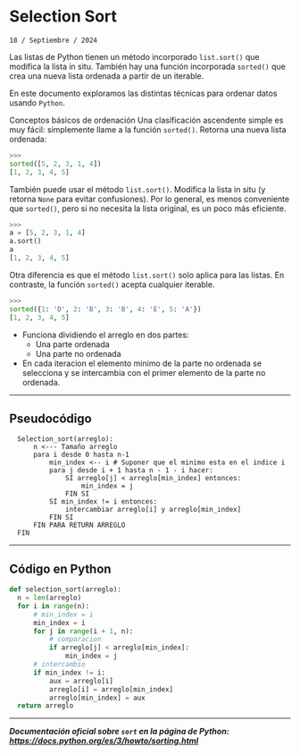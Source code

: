 # Selection Sort 

``` 18 / Septiembre / 2024 ```

Las listas de Python tienen un método incorporado `list.sort()` que modifica la lista in situ. También hay una función incorporada `sorted()` que crea una nueva lista ordenada a partir de un iterable.

En este documento exploramos las distintas técnicas para ordenar datos usando `Python`.

Conceptos básicos de ordenación
Una clasificación ascendente simple es muy fácil: simplemente llame a la función `sorted()`. Retorna una nueva lista ordenada:
```python
>>>
sorted([5, 2, 3, 1, 4])
[1, 2, 3, 4, 5]
```
También puede usar el método `list.sort()`. Modifica la lista in situ (y retorna `None` para evitar confusiones). Por lo general, es menos conveniente que `sorted()`, pero si no necesita la lista original, es un poco más eficiente.
```python
>>>
a = [5, 2, 3, 1, 4]
a.sort()
a
[1, 2, 3, 4, 5]
```
Otra diferencia es que el método `list.sort()` solo aplica para las listas. En contraste, la función `sorted()` acepta cualquier iterable.

```python
>>>
sorted({1: 'D', 2: 'B', 3: 'B', 4: 'E', 5: 'A'})
[1, 2, 3, 4, 5]
```
- Funciona dividiendo el arreglo en dos partes:
    - Una parte ordenada
    - Una parte no ordenada
- En cada iteracion el elemento minimo de la parte no ordenada se selecciona y se intercambia con el primer elemento de la parte no ordenada. 

---
## Pseudocódigo

  ```pseint
    Selection_sort(arreglo):
        n <--- Tamaño arreglo
        para i desde 0 hasta n-1
            min_index <-- i # Suponer que el minimo esta en el indice i
            para j desde i + 1 hasta n - 1 - i hacer:
                SI arreglo[j] < arreglo[min_index] entonces:
                    min_index = j
                FIN SI 
            SI min_index != i entonces:
                intercambiar arreglo[i] y arreglo[min_index]
            FIN SI
        FIN PARA RETURN ARREGLO
    FIN
  ```
---
  ## Código en Python

  ```python
  def selection_sort(arreglo):
    n = len(arreglo)
    for i in range(n):
        # min_index = i
        min_index = i
        for j in range(i + 1, n):
            # comparacion
            if arreglo[j] < arreglo[min_index]:
                min_index = j
        # intercambio
        if min_index != i:
            aux = arreglo[i]
            arreglo[i] = arreglo[min_index]
            arreglo[min_index] = aux
    return arreglo
```
---
***Documentación oficial sobre `sort` en la página de Python: https://docs.python.org/es/3/howto/sorting.html***